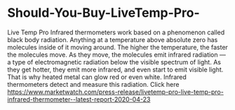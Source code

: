 # Should-You-Buy-LiveTemp-Pro-
Live Temp Pro Infrared thermometers work based on a phenomenon called black body radiation. Anything at a temperature above absolute zero has molecules inside of it moving around. The higher the temperature, the faster the molecules move. As they move, the molecules emit infrared radiation — a type of electromagnetic radiation below the visible spectrum of light. As they get hotter, they emit more infrared, and even start to emit visible light. That is why heated metal can glow red or even white. Infrared thermometers detect and measure this radiation. Click here https://www.marketwatch.com/press-release/livetemp-pro-live-temp-pro-infrared-thermometer--latest-report-2020-04-23
